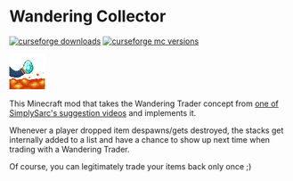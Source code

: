 # Wandering Collector

[![curseforge downloads](http://cf.way2muchnoise.eu/full_wandering-collector_downloads.svg)](https://minecraft.curseforge.com/projects/wandering-collector)
[![curseforge mc versions](http://cf.way2muchnoise.eu/versions/wandering-collector.svg)](https://minecraft.curseforge.com/projects/wandering-collector)

![logo](./src/main/resources/assets/wandering_collector/icon.png?raw=true)

This Minecraft mod that takes the Wandering Trader concept from [one of SimplySarc's suggestion videos](https://www.youtube.com/watch?v=2nF8IQci5us) and implements it.

Whenever a player dropped item despawns/gets destroyed, the stacks get internally added to a list and have a chance to show up next time when trading with a Wandering Trader.

Of course, you can legitimately trade your items back only once ;)
